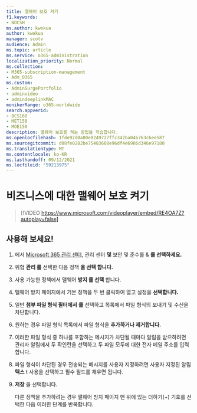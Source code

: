 ```yaml
---
title: 맬웨어 보호 켜기
f1.keywords:
- NOCSH
ms.author: kwekua
author: kwekua
manager: scotv
audience: Admin
ms.topic: article
ms.service: o365-administration
localization_priority: Normal
ms.collection:
- M365-subscription-management
- Adm_O365
ms.custom:
- AdminSurgePortfolio
- adminvideo
- admindeeplinkMAC
monikerRange: o365-worldwide
search.appverid:
- BCS160
- MET150
- MOE150
description: 맬웨어 보호를 켜는 방법을 학습합니다.
ms.openlocfilehash: 1fde92d0a00e0249727ffc342ba04b763c6ee587
ms.sourcegitcommit: d08fe0282be75483608e96df4e6986d346e97180
ms.translationtype: MT
ms.contentlocale: ko-KR
ms.lasthandoff: 09/12/2021
ms.locfileid: "59213975"
---
```

# <a name="turn-on-malware-protection-for-your-business"></a>비즈니스에 대한 맬웨어 보호 켜기

> [!VIDEO https://www.microsoft.com/videoplayer/embed/RE4OA7Z?autoplay=false]

## <a name="try-it"></a>사용해 보세요!

1. 에서 <a href="https://go.microsoft.com/fwlink/p/?linkid=2024339" target="_blank">Microsoft 365 관리 센터</a>, 관리 센터  **및** 보안 및 준수를 & **를 선택하세요.**
1. 위협 **관리 를** 선택한 다음 정책 **을 선택 합니다.**
1. 사용 가능한 정책에서 맬웨어 **방지 를 선택** 합니다.
1. 맬웨어 방지 페이지에서 기본 정책을  두 번 클릭하여 열고 설정을 **선택합니다.**
1. 일반 **첨부 파일 형식 필터에서** **를** 선택하고 목록에서 파일 형식의 보내기 및 수신을 차단합니다.
1. 원하는 경우 파일 형식 목록에서 파일 형식을 **추가하거나 제거합니다.**
1. 이러한 파일 형식 중 하나를 포함하는 메시지가 차단될 때마다 알림을 받으하려면 관리자  알림에서 두 확인란을 선택하고 두 파일 모두에 대한 전자 메일 주소를 입력합니다.
1. 파일 형식이 차단된 경우 전송되는 메시지를 사용자 지정하려면 사용자 지정된 알림 **텍스** t 사용을 선택하고 필수 필드를 채우면 됩니다.
1. **저장** 을 선택합니다.

    다른 정책을 추가하려는 경우 맬웨어 방지 페이지 맨 위에 있는 더하기(+) 기호를 선택한 다음 이러한 단계를 반복합니다.
